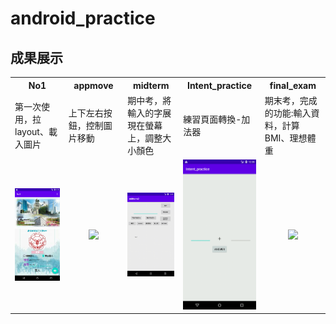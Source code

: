 # android_practice

## 成果展示
<table>
  <tr>
    <th width="250">No1</th>
    <th width="250">appmove</th>
    <th width="250">midterm</th>
    <th width="250">Intent_practice</th>
    <th width="250">final_exam</th>
  </tr>
  <tr>
    <td>第一次使用，拉layout、載入圖片</td>
    <td>上下左右按鈕，控制圖片移動</td>
    <td>期中考，將輸入的字展現在螢幕上，調整大小顏色</td>
    <td>練習頁面轉換-加法器</td>
    <td>期末考，完成的功能:輸入資料，計算BMI、理想體重</td>
  </tr>
  <tr>
    <td align="center"><img src="https://github.com/penglingg/android_practice/blob/main/layout.png" width="150"></td>
    <td align="center"><img src="https://github.com/penglingg/android_practice/blob/main/appmove.gif" width="150"></td>
    <td align="center"><img src="https://github.com/penglingg/android_practice/blob/main/midterm.gif" width="150"></td>
    <td align="center"><img src="https://github.com/penglingg/android_practice/blob/main/intent_practice.gif" width="150"></td>
    <td align="center"><img src="https://github.com/penglingg/android_practice/blob/main/.gif" width="150"></td>
  </tr>
</table>
